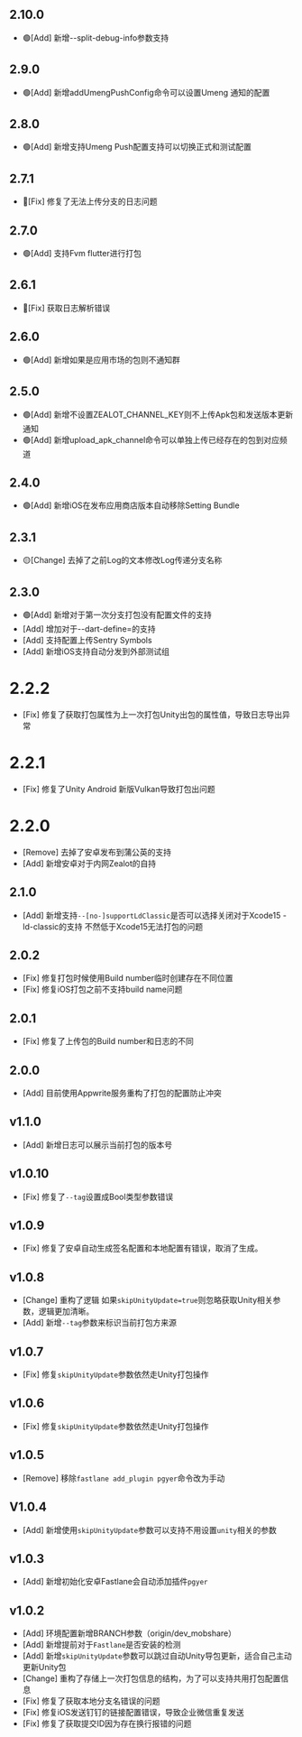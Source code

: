 ## 2.10.0

- 🟢[Add] 新增--split-debug-info参数支持

## 2.9.0

- 🟢[Add] 新增addUmengPushConfig命令可以设置Umeng 通知的配置

## 2.8.0

- 🟢[Add] 新增支持Umeng Push配置支持可以切换正式和测试配置

## 2.7.1

- 🔴[Fix] 修复了无法上传分支的日志问题

## 2.7.0

- 🟢[Add] 支持Fvm flutter进行打包

## 2.6.1

- 🔴[Fix] 获取日志解析错误

## 2.6.0

- 🟢[Add] 新增如果是应用市场的包则不通知群

## 2.5.0

- 🟢[Add] 新增不设置ZEALOT_CHANNEL_KEY则不上传Apk包和发送版本更新通知
- 🟢[Add] 新增upload_apk_channel命令可以单独上传已经存在的包到对应频道

## 2.4.0

- 🟢[Add] 新增iOS在发布应用商店版本自动移除Setting Bundle

## 2.3.1

- 🟡[Change] 去掉了之前Log的文本修改Log传递分支名称

## 2.3.0

- 🟢[Add] 新增对于第一次分支打包没有配置文件的支持
- [Add] 增加对于--dart-define=的支持
- [Add] 支持配置上传Sentry Symbols
- [Add] 新增iOS支持自动分发到外部测试组

# 2.2.2

- [Fix] 修复了获取打包属性为上一次打包Unity出包的属性值，导致日志导出异常

# 2.2.1

- [Fix] 修复了Unity Android 新版Vulkan导致打包出问题

# 2.2.0

- [Remove] 去掉了安卓发布到蒲公英的支持
- [Add] 新增安卓对于内网Zealot的自持

## 2.1.0

- [Add] 新增支持`--[no-]supportLdClassic`是否可以选择关闭对于Xcode15 -ld-classic的支持 不然低于Xcode15无法打包的问题

## 2.0.2

- [Fix] 修复打包时候使用Build number临时创建存在不同位置
- [Fix] 修复iOS打包之前不支持build name问题

## 2.0.1

- [Fix] 修复了上传包的Build number和日志的不同 

## 2.0.0

- [Add] 目前使用Appwrite服务重构了打包的配置防止冲突

## v1.1.0

- [Add] 新增日志可以展示当前打包的版本号

## v1.0.10

- [Fix] 修复了`--tag`设置成Bool类型参数错误

## v1.0.9

- [Fix] 修复了安卓自动生成签名配置和本地配置有错误，取消了生成。

## v1.0.8

- [Change] 重构了逻辑 如果`skipUnityUpdate=true`则忽略获取Unity相关参数，逻辑更加清晰。
- [Add] 新增`--tag`参数来标识当前打包方来源

## v1.0.7

- [Fix] 修复`skipUnityUpdate`参数依然走Unity打包操作

## v1.0.6

- [Fix] 修复`skipUnityUpdate`参数依然走Unity打包操作

## v1.0.5

- [Remove] 移除`fastlane add_plugin pgyer`命令改为手动

## V1.0.4

- [Add]	新增使用`skipUnityUpdate`参数可以支持不用设置`unity`相关的参数

## v1.0.3

- [Add]    新增初始化安卓Fastlane会自动添加插件`pgyer`

## v1.0.2

- [Add]    环境配置新增BRANCH参数（origin/dev_mobshare）
- [Add]    新增提前对于`Fastlane`是否安装的检测
- [Add]    新增`skipUnityUpdate`参数可以跳过自动Unity导包更新，适合自己主动更新Unity包
- [Change] 重构了存储上一次打包信息的结构，为了可以支持共用打包配置信息
- [Fix]    修复了获取本地分支名错误的问题
- [Fix]    修复iOS发送钉钉的链接配置错误，导致企业微信重复发送
- [Fix]    修复了获取提交ID因为存在换行报错的问题
